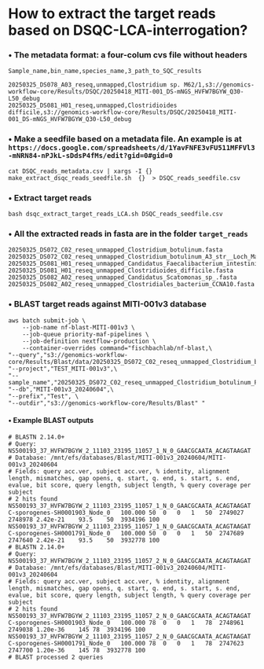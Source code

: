 # How to extract the target reads based on DSQC-LCA-interrogation?

### &bull; The metadata format: a four-colum cvs file without headers
`Sample_name,bin_name,species_name,3_path_to_SQC_results`

```{bash}
20250325_DS078_A03_reseq,unmapped,Clostridium sp. M62/1,s3://genomics-workflow-core/Results/DSQC/20250418_MITI-001_DS-mNGS_HVFW7BGYW_Q30-L50_debug
20250325_DS081_H01_reseq,unmapped,Clostridioides difficile,s3://genomics-workflow-core/Results/DSQC/20250418_MITI-001_DS-mNGS_HVFW7BGYW_Q30-L50_debug
```


### &bull; Make a seedfile based on a metadata file. An example is at `https://docs.google.com/spreadsheets/d/1YavFNFE3vFU511MFFVl3-mNRN84-nPJkL-sDdsP4fMs/edit?gid=0#gid=0`

```{bash}
cat DSQC_reads_metadata.csv | xargs -I {} make_extract_dsqc_reads_seedfile.sh  {}  > DSQC_reads_seedfile.csv
```

### &bull; Extract target reads

```{bash}
bash dsqc_extract_target_reads_LCA.sh DSQC_reads_seedfile.csv
```

### &bull; All the extracted reads in fasta are in the folder `target_reads`
```{bash}
20250325_DS072_C02_reseq_unmapped_Clostridium_botulinum.fasta        
20250325_DS072_C02_reseq_unmapped_Clostridium_botulinum_A3_str__Loch_Maree.fasta 
20250325_DS081_H01_reseq_unmapped_Candidatus_Faecalibacterium_intestinigallinarum.fasta
20250325_DS081_H01_reseq_unmapped_Clostridioides_difficile.fasta
20250325_DS082_A02_reseq_unmapped_Candidatus_Scatomonas_sp_.fasta
20250325_DS082_A02_reseq_unmapped_Clostridiales_bacterium_CCNA10.fasta

```
### &bull; BLAST target reads against MITI-001v3 database  
```{bash}
aws batch submit-job \
    --job-name nf-blast-MITI-001v3 \
    --job-queue priority-maf-pipelines \
    --job-definition nextflow-production \
    --container-overrides command="fischbachlab/nf-blast,\
"--query","s3://genomics-workflow-core/Results/Blast/data/20250325_DS072_C02_reseq_unmapped_Clostridium_botulinum_Prevot_594.fasta",\
"--project","TEST_MITI-001v3",\
"--sample_name","20250325_DS072_C02_reseq_unmapped_Clostridium_botulinum_Prevot_594",\
"--db","MITI-001v3_20240604",\
"--prefix","Test", \
"--outdir","s3://genomics-workflow-core/Results/Blast" "
```

#### &bull; Example BLAST outputs
```{bash}
# BLASTN 2.14.0+
# Query: NS500193_37_HVFW7BGYW_2_11103_23195_11057_1_N_0_GAACGCAATA_ACAGTAAGAT
# Database: /mnt/efs/databases/Blast/MITI-001v3_20240604/MITI-001v3_20240604
# Fields: query acc.ver, subject acc.ver, % identity, alignment length, mismatches, gap opens, q. start, q. end, s. start, s. end, evalue, bit score, query length, subject length, % query coverage per subject
# 2 hits found
NS500193_37_HVFW7BGYW_2_11103_23195_11057_1_N_0_GAACGCAATA_ACAGTAAGAT	C-sporogenes-SH0001903_Node_0	100.000	50	0	0	1	50	2749027	2748978	2.42e-21	93.5	50	3934196	100
NS500193_37_HVFW7BGYW_2_11103_23195_11057_1_N_0_GAACGCAATA_ACAGTAAGAT	C-sporogenes-SH0001791_Node_0	100.000	50	0	0	1	50	2747689	2747640	2.42e-21	93.5	50	3932778	100
# BLASTN 2.14.0+
# Query: NS500193_37_HVFW7BGYW_2_11103_23195_11057_2_N_0_GAACGCAATA_ACAGTAAGAT
# Database: /mnt/efs/databases/Blast/MITI-001v3_20240604/MITI-001v3_20240604
# Fields: query acc.ver, subject acc.ver, % identity, alignment length, mismatches, gap opens, q. start, q. end, s. start, s. end, evalue, bit score, query length, subject length, % query coverage per subject
# 2 hits found
NS500193_37_HVFW7BGYW_2_11103_23195_11057_2_N_0_GAACGCAATA_ACAGTAAGAT	C-sporogenes-SH0001903_Node_0	100.000	78	0	0	1	78	2748961	2749038	1.20e-36	145	78	3934196	100
NS500193_37_HVFW7BGYW_2_11103_23195_11057_2_N_0_GAACGCAATA_ACAGTAAGAT	C-sporogenes-SH0001791_Node_0	100.000	78	0	0	1	78	2747623	2747700	1.20e-36	145	78	3932778	100
# BLAST processed 2 queries
```

